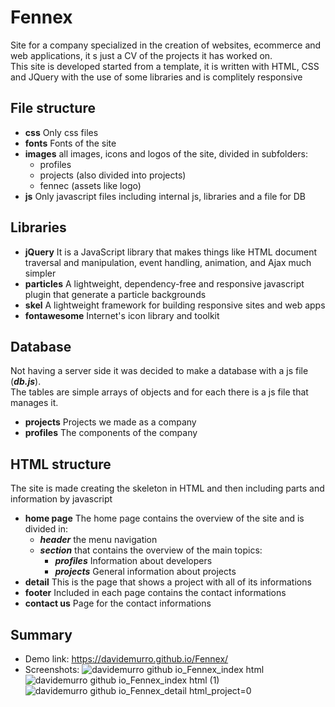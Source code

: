 # Fennex
Site for a company specialized in the creation of websites, ecommerce and web applications, it s just a CV of the projects it has worked on. <br>
This site is developed started from a template, it is written with HTML, CSS and JQuery with the use of some libraries and is complitely responsive

## File structure
- **css**
  Only css files
- **fonts**
  Fonts of the site
- **images**
  all images, icons and logos of the site, divided in subfolders:
  - profiles
  - projects (also divided into projects)
  - fennec (assets like logo)
- **js**
  Only javascript files including internal js, libraries and a file for DB
 
## Libraries
- **jQuery**
  It is a JavaScript library that makes things like HTML document traversal and manipulation, event handling, animation, and Ajax much simpler
- **particles**
  A lightweight, dependency-free and responsive javascript plugin that generate a particle backgrounds
- **skel**
  A lightweight framework for building responsive sites and web apps
- **fontawesome**
  Internet's icon library and toolkit

## Database
Not having a server side it was decided to make a database with a js file (***db.js***). <br>
The tables are simple arrays of objects and for each there is a js file that manages it.
- **projects**
  Projects we made as a company
- **profiles**
  The components of the company

## HTML structure
The site is made creating the skeleton in HTML and then including parts and information by javascript
- **home page**
  The home page contains the overview of the site and is divided in:
  - ***header***
    the menu navigation
  - ***section***
    that contains the overview of the main topics:
    - ***profiles***
      Information about developers
    - ***projects***
      General information about projects
- **detail**
  This is the page that shows a project with all of its informations
- **footer**
  Included in each page contains the contact informations
- **contact us**
  Page for the contact informations

## Summary
- Demo link: https://davidemurro.github.io/Fennex/
- Screenshots:
  ![davidemurro github io_Fennex_index html](https://github.com/DavideMurro/Fennex/assets/118051417/f76fb696-3063-400e-86b2-f803635dbbab)
  ![davidemurro github io_Fennex_index html (1)](https://github.com/DavideMurro/Fennex/assets/118051417/a12b8150-97dc-4172-8214-f2566faa9443)
  ![davidemurro github io_Fennex_detail html_project=0](https://github.com/DavideMurro/Fennex/assets/118051417/5186f4b9-070b-4876-b3ac-23d6335bca8e)

    
